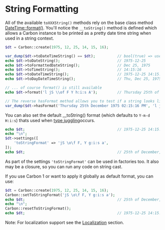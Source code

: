 # String Formatting

All of the available `toXXXString()` methods rely on the base class method [DateTime::format()](http://php.net/manual/en/datetime.format.php). You'll notice the `__toString()` method is defined which allows a Carbon instance to be printed as a pretty date time string when used in a string context.

```php
$dt = Carbon::create(1975, 12, 25, 14, 15, 16);

var_dump($dt->toDateTimeString() == $dt);          // bool(true) => uses __toString()
echo $dt->toDateString();                          // 1975-12-25
echo $dt->toFormattedDateString();                 // Dec 25, 1975
echo $dt->toTimeString();                          // 14:15:16
echo $dt->toDateTimeString();                      // 1975-12-25 14:15:16
echo $dt->toDayDateTimeString();                   // Thu, Dec 25, 1975 2:15 PM

// ... of course format() is still available
echo $dt->format('l jS \\of F Y h:i:s A');         // Thursday 25th of December 1975 02:15:16 PM

// The reverse hasFormat method allows you to test if a string looks like a given format
var_dump($dt->hasFormat('Thursday 25th December 1975 02:15:16 PM', 'l jS F Y h:i:s A')); // bool(true)

```

You can also set the default __toString() format (which defaults to `Y-m-d H:i:s`) thats used when [type juggling](http://php.net/manual/en/language.types.type-juggling.php)occurs.

```php
echo $dt;                                          // 1975-12-25 14:15:16
echo "\n";
$dt->settings([
    'toStringFormat' => 'jS \o\f F, Y g:i:s a',
]);
echo $dt;                                          // 25th of December, 1975 2:15:16 pm
```


As part of the settings `'toStringFormat'` can be used in factories too. It also may be a closure, so you can run any code on string cast.

If you use Carbon 1 or want to apply it globally as default format, you can use:

```php
$dt = Carbon::create(1975, 12, 25, 14, 15, 16);
Carbon::setToStringFormat('jS \o\f F, Y g:i:s a');
echo $dt;                                          // 25th of December, 1975 2:15:16 pm
echo "\n";
Carbon::resetToStringFormat();
echo $dt;                                          // 1975-12-25 14:15:16
```

Note: For localization support see the [Localization](https://carbon.nesbot.com/docs/#api-localization) section.
